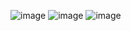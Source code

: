 ![image](https://github.com/user-attachments/assets/a79b7c92-0319-42ab-b5fe-f3600e326206)
![image](https://github.com/user-attachments/assets/cc9a6b4f-ff96-44ad-b417-3837f66ab4a2)
![image](https://github.com/user-attachments/assets/ca59a2eb-8b4e-4340-90c4-b53e20241bfb)
